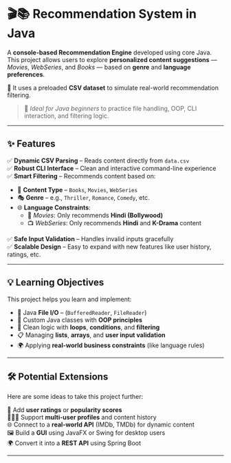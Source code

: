 # 🎬📚 Recommendation System in Java

A **console-based Recommendation Engine** developed using core Java.  
This project allows users to explore **personalized content suggestions** — *Movies*, *WebSeries*, and *Books* — based on **genre** and **language preferences**.

📁 It uses a preloaded **CSV dataset** to simulate real-world recommendation filtering.

> 🎯 *Ideal for Java beginners* to practice file handling, OOP, CLI interaction, and filtering logic.

---

## ✨ Features

✅ **Dynamic CSV Parsing** – Reads content directly from `data.csv`  
✅ **Robust CLI Interface** – Clean and interactive command-line experience  
✅ **Smart Filtering** – Recommends content based on:

- 📂 **Content Type** – `Books`, `Movies`, `WebSeries`
- 🎭 **Genre** – e.g., `Thriller`, `Romance`, `Comedy`, etc.
- 🌐 **Language Constraints**:
  - 🎥 *Movies*: Only recommends **Hindi (Bollywood)**
  - 📺 *WebSeries*: Only recommends **Hindi** and **K-Drama** content

✅ **Safe Input Validation** – Handles invalid inputs gracefully  
✅ **Scalable Design** – Easy to expand with new features like user history, ratings, etc.

---

## 💡 Learning Objectives

This project helps you learn and implement:

- 📁 Java **File I/O** – (`BufferedReader`, `FileReader`)
- 🧱 Custom Java classes with **OOP principles**
- 🔁 Clean logic with **loops**, **conditions**, and **filtering**
- 📋 Managing **lists**, **arrays**, and **user input validation**
- 🌍 Applying **real-world business constraints** (like language rules)

---

## 🛠️ Potential Extensions

Here are some ideas to take this project further:

🔢 Add **user ratings** or **popularity scores**  
🧑‍🤝‍🧑 Support **multi-user profiles** and content history  
🌐 Connect to a **real-world API** (IMDb, TMDb) for dynamic content  
🖼️ Build a **GUI** using JavaFX or Swing for desktop users  
🌍 Convert it into a **REST API** using Spring Boot

---
